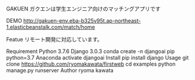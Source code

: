 GAKUEN
ガクエンは学生エンジニア向けのマッチングアプリです

DEMO
http://gakuen-env.eba-b325v95t.ap-northeast-1.elasticbeanstalk.com/match/home

Featue
リモート開発に対応しています。

Requirement
Python 3.7.6
Django 3.0.3
conda create -n djangoai pip python=3.7 Anaconda
activate djangoai
Install
pip install django
Usage
git clone https://github.com/ryomakawata/firstweb
cd examples
python manage.py runserver
Author
ryoma kawata
